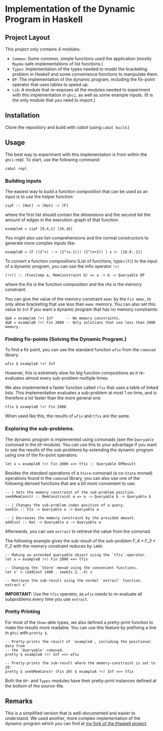 # Implementation of the Dynamic Program in Haskell

## Project Layout

This project only contains 4 modules:

 - `Common`: Some common, simple functions used the application
             (mostly `Maybe`-safe implementations of list functions.)
 - `Types`: Implementation of the types needed to model the bracketing problem
            in _Haskell_ and some convenience functions to manipulate them.
 - `DP`: The implementation of the dynamic program, including the fix-point
         operator that uses tables to speed up.
 - `Lib`: A module that re-exposes all the modules needed to experiment with
          this implementation in `ghci`, as well as some example inputs.
          (It is the only module that you need to import.)

## Installation

Clone the repository and build with *cabal* (using `cabal build`.)

## Usage

The best way to experiment with this implementation is from within the
`ghci`-repl. To start, use the following command:

```{sh}
cabal repl
```

### Building inputs

The easiest way to build a function composition that can be used as an input
is to use the helper function:

```{haskell}
zipF :: [Nat] -> [Nat] -> [F]
```
where the first list should contain the dimensions and the second list the
amount of edges in the execution-graph of that function.

```{haskell}
exampleA = zipF [8,4,1] [16,16]
```

You might also use list-comprehensions and the normal constructors to generate
more complex inputs like:

```{haskell}
exampleB = [F ((2^x) :-> (2^(x-1))) (2^(x+2)) | x <- [10,9..1]]
```

To convert a function compositions (List of functions, type=`[F]`) to the input
of a dynamic program, you can use the infix operator `!<!`

```{haskell}
(!<!) :: (FuncComp a, MemConstraint b) => a -> b -> Queryable DP
```

where the _lhs_ is the function composition and the _rhs_ is the memory
constraint.

You can give the value of the memory constraint `memc` by the `Fin memc`, to
only allow bracketing that use less than `memc` memory. You can also set this
value to `Inf` if you want a dynamic program that has no memory constraints:

```{haskell}
dpA = exampleA !<! Inf      -- No memory constraints.
dpB = exampleB !<! Fin 2000 -- Only solutions that use less than 2000 memory.
```

### Finding fix-points (Solving the Dynamic Program.)

To find a fix point, you can use the standard function `wfix` from the `comonad`
library:

```{haskell}
wfix $ exampleA !<! Inf
```

However, this is extremely slow for big function compositions as it re-evaluates
almost every sub-problem multiple times.

We also implemented a faster function called `tfix` that uses a table of linked
lists. This implementation evaluates a sub-problem at most 1 on time, and is
therefore a lot faster than the more general one.

```{haskell}
tfix $ exampleB !<! Fin 2000
```

When used like this, the results of `wfix` and `tfix` are the same.

### Exploring the sub-problems.

The dynamic program is implemented using comonads (see the `Queryable` comonad
in the `DP`-module). You can use this to your advantage if you want to see the
results of the sub-problems by extending the dynamic program using one of the
fix-point operators:

```{haskell}
let x = exampleB !<! Fin 2000 =>> tfix :: Queryable DPResult
```

Besides the standard operations of a `Store`-comonad (a co-`State` monad)
operations found in the `comonad` library, you can also use one of the following
derived functions that are a bit more convenient to use:

```{haskell}
-- | Sets the memory constraint of the sub-problem position.
seekMemConstr :: MemConstraint a => a -> Queryable b -> Queryable b

-- | Changes the sub-problem index position of a query.
seekIx :: FIx -> Queryable a -> Queryable a

-- | Decreases the memory constraint by the provided amount.
addCost :: Nat -> Queryable a -> Queryable a
```

Afterwards, you can use `extract` to retrieve the value from the comonad.

The following example gives the sub-result of the sub-problem _F_4 * F_3 * F_2_
with the memory constraint reduces by `1400`:

```{haskell}
-- Making an extended queryable object using the `tfix`-operator.
let x = exampleB !<! Fin 2000 =>> tfix

-- Changing the `Store`-monad using the convenient functions.
let x' = (addCost 1400 . seekIx 2...4) x

-- Retrieve the sub-result using the normal `extract` function.
extract x'
```

**IMPORTANT:** Use the `tfix` operator, as `wfix` needs to re-evaluate
all subproblems every time you use `extract`.

### Pretty Printing

For most of the `Show`-able types, we also defined a pretty-print function to
make the results more readable. You can use this feature by prefixing a line
in `ghci` with `pretty $`.

```{haskell}
-- Pretty-prints the result of `exampleA`, including the positional data from
-- the `Queryable` comonad.
pretty $ exampleA !<! Inf =>> wfix

-- Pretty-prints the sub-result where the memory-constraint is set to 20:
pretty $ seekMemConstr (Fin 20) $ exampleA !<! Inf =>> tfix
```

Both the `DP`- and `Types`-modules have their pretty-print instances defined
at the bottom of the source-file.

## Remarks

This is a simplified version that is well-documented and easier to understand.
We used another, more complex implementation of the dynamic program which you
can find at [my fork of the IHaskell project](https://github.com/roelhem/my-ihaskell/tree/main/custom/math-tools).

